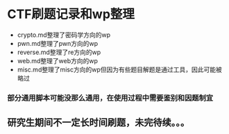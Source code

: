 # CTF刷题记录和wp整理
- crypto.md整理了密码学方向的wp
- pwn.md整理了pwn方向的wp
- reverse.md整理了re方向的wp
- web.md整理了web方向的wp
- misc.md整理了misc方向的wp但因为有些题目解题是通过工具，因此可能被略过
### 部分通用脚本可能没那么通用，在使用过程中需要鉴别和因题制宜

## 研究生期间不一定长时间刷题，未完待续。。。
